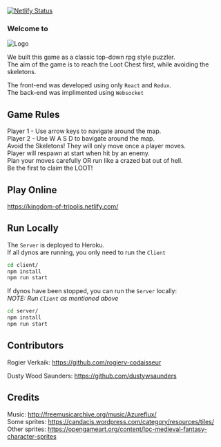 [![Netlify Status](https://api.netlify.com/api/v1/badges/8a91c235-7004-403c-9efb-2a3bc9065c70/deploy-status)](https://app.netlify.com/sites/kingdom-of-tripolis/deploys)

### Welcome to

![Logo](https://github.com/rogierv-codaisseur/Kingdom-of-Tripolis/blob/master/screenshots/logo.png)

We built this game as a classic top-down rpg style puzzler.<br />
The aim of the game is to reach the Loot Chest first, while avoiding the skeletons.

The front-end was developed using only `React` and `Redux`.<br />
The back-end was implimented using `Websocket`

## Game Rules

Player 1 - Use arrow keys to navigate around the map.<br />
Player 2 - Use W A S D to bavigate around the map.<br />
Avoid the Skeletons! They will only move once a player moves.<br />
Player will respawn at start when hit by an enemy.<br />
Plan your moves carefully OR run like a crazed bat out of hell.<br />
Be the first to claim the LOOT!

## Play Online

https://kingdom-of-tripolis.netlify.com/

## Run Locally

The `Server` is deployed to Heroku. <br />
If all dynos are running, you only need to run the `Client`

```sh
cd client/
npm install
npm run start
```

If dynos have been stopped, you can run the `Server` locally:<br />
*NOTE: Run `Client` as mentioned above*

```sh
cd server/
npm install
npm run start
```

## Contributors

Rogier Verkaik: https://github.com/rogierv-codaisseur<br />

Dusty Wood Saunders: https://github.com/dustywsaunders

## Credits

Music: http://freemusicarchive.org/music/Azureflux/<br />
Some sprites: https://candacis.wordpress.com/category/resources/tiles/<br />
Other sprites: https://opengameart.org/content/lpc-medieval-fantasy-character-sprites<br />
